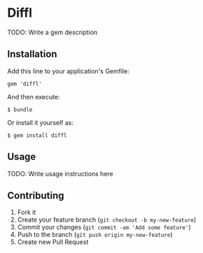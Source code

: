 # Diffl

TODO: Write a gem description

## Installation

Add this line to your application's Gemfile:

    gem 'diffl'

And then execute:

    $ bundle

Or install it yourself as:

    $ gem install diffl

## Usage

TODO: Write usage instructions here

## Contributing

1. Fork it
2. Create your feature branch (`git checkout -b my-new-feature`)
3. Commit your changes (`git commit -am 'Add some feature'`)
4. Push to the branch (`git push origin my-new-feature`)
5. Create new Pull Request

